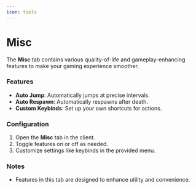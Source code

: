 ```yaml
---
icon: tools
---
```


# Misc

The **Misc** tab contains various quality-of-life and gameplay-enhancing features to make your gaming experience smoother.

### Features
- **Auto Jump**: Automatically jumps at precise intervals.
- **Auto Respawn**: Automatically respawns after death.
- **Custom Keybinds**: Set up your own shortcuts for actions.

### Configuration
1. Open the **Misc** tab in the client.
2. Toggle features on or off as needed.
3. Customize settings like keybinds in the provided menu.

### Notes
- Features in this tab are designed to enhance utility and convenience.
